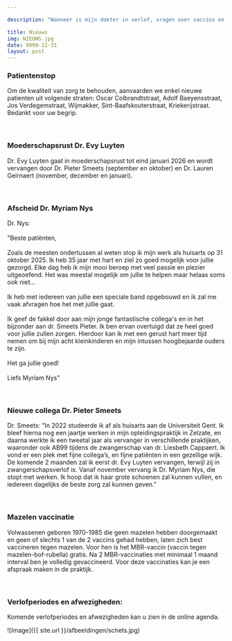 ```yaml
---

description: "Wanneer is mijn dokter in verlof, vragen over vaccins en ander nieuws.. "

title: Nieuws
img: NIEUWS.jpg
date: 9999-12-31
layout: post
---
```


### Patientenstop
Om de kwaliteit van zorg te behouden, aanvaarden we enkel nieuwe patienten uit volgende straten: Oscar Colbrandtstraat, Adolf Baeyensstraat, Jos Verdegemstraat, Wijmakker, Sint-Baafskouterstraat, Kriekerijstraat. Bedankt voor uw begrip.<br><br><br>


### Moederschapsrust Dr. Evy Luyten
Dr. Evy Luyten gaat in moederschapsrust tot eind januari 2026 en wordt vervangen door Dr. Pieter Smeets (september en oktober) en Dr. Lauren Geirnaert (november, december en januari).<br><br><br>

### Afscheid Dr. Myriam Nys
Dr. Nys: <br><br>
"Beste patiënten, <br><br>
Zoals de meesten ondertussen al weten stop ik mijn werk als huisarts op 31 oktober 2025. Ik heb 35 jaar met hart en ziel zo goed mogelijk voor jullie gezorgd. Elke dag heb ik mijn mooi beroep met veel passie en plezier uitgeoefend. Het was meestal mogelijk om jullie te helpen maar helaas soms ook niet... <br><br>
Ik heb met iedereen van jullie een speciale band opgebouwd en ik zal me vaak afvragen hoe het met jullie gaat. <br><br>
Ik geef de fakkel door aan mijn jonge fantastische collega's en in het bijzonder aan dr. Smeets Pieter. Ik ben ervan overtuigd dat ze heel goed voor jullie zullen zorgen. Hierdoor kan ik met een gerust hart meer tijd nemen om bij mijn acht kleinkinderen en mijn intussen hoogbejaarde ouders te zijn. <br><br>
Het ga jullie goed! <br><br>
Liefs Myriam Nys" <br><br><br>


### Nieuwe collega Dr. Pieter Smeets
Dr. Smeets: "In 2022 studeerde ik af als huisarts aan de Universiteit Gent. Ik bleef hierna nog een jaartje werken in mijn opleidingspraktijk in Zelzate, en daarna werkte ik een tweetal jaar als vervanger in verschillende praktijken, waaronder ook AB99 tijdens de zwangerschap van dr. Liesbeth Cappaert. Ik vond er een plek met fijne collega’s, en fijne patiënten in een gezellige wijk. De komende 2 maanden zal ik eerst dr. Evy Luyten vervangen, terwijl zij in zwangerschapsverlof is.
Vanaf november vervang ik Dr. Myriam Nys, die stopt met werken. Ik hoop dat ik haar grote schoenen zal kunnen vullen, en iedereen dagelijks de beste zorg zal kunnen geven."<br><br><br>


### Mazelen vaccinatie
Volwassenen geboren 1970-1985 die geen mazelen hebben doorgemaakt en geen of slechts 1 van de 2 vaccins gehad hebben, laten zich best vaccineren tegen mazelen. Voor hen is het MBR-vaccin (vaccin tegen mazelen-bof-rubella) gratis. Na 2 MBR-vaccinaties met minimaal 1 maand interval ben je volledig gevaccineerd. Voor deze vaccinaties kan je een afspraak maken in de praktijk.<br><br><br>


### Verlofperiodes en afwezigheden:
Komende verlofperiodes en afwezigheden kan u zien in de online agenda.




![Image]({{ site.url }}/afbeeldingen/schets.jpg)








